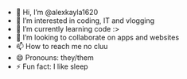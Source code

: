 - 👋 Hi, I’m @alexkayla1620
- 👀 I’m interested in coding, IT and vlogging
- 🌱 I’m currently learning code :>
- 💞️ I’m looking to collaborate on apps and websites
- 📫 How to reach me no cluu
- 😄 Pronouns: they/them
- ⚡ Fun fact: I like sleep

<!---
alexkayla1620/alexkayla1620 is a ✨ special ✨ repository because its `README.md` (this file) appears on your GitHub profile.
You can click the Preview link to take a look at your changes.
--->
